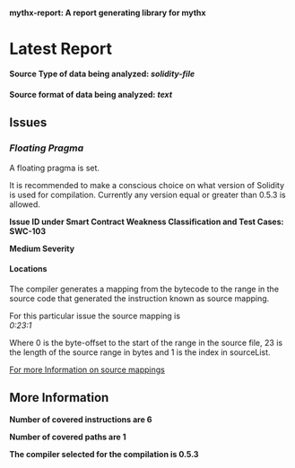 #### mythx-report: A report generating library for mythx 
# Latest Report
#### Source Type of data being analyzed: _solidity-file_
#### Source format of data being analyzed: _text_

## Issues
### _Floating Pragma_
A floating pragma is set.

It is recommended to make a conscious choice on what version of Solidity is used for compilation. Currently any version equal or greater than 0.5.3 is allowed.

**Issue ID under Smart Contract Weakness Classification and Test Cases: SWC-103**

**Medium Severity**

#### Locations
The compiler generates a mapping from the bytecode to the range in the source code that generated the instruction known as source mapping.

For this particular issue the source mapping is <br/>
_0:23:1_

Where 0 is the byte-offset to the start of the range in the source file, 23 is the length of the source range in bytes and 1 is the index in sourceList.


[For more Information on source mappings](https://solidity.readthedocs.io/en/v0.5.2/miscellaneous.html#source-mappings)

## More Information

**Number of covered instructions are 6**

**Number of covered paths are 1** 

**The compiler selected for the compilation is 0.5.3**




